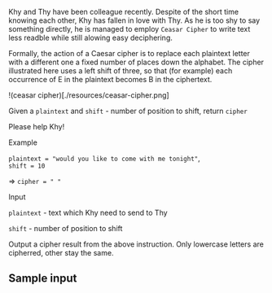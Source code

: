 Khy and Thy have been colleague recently. Despite of the short time knowing 
each other, Khy has fallen in love with Thy. As he is too shy to say something directly, he is 
managed to employ `Ceasar Cipher` to write text less readble while still alowing easy deciphering.

Formally, the action of a Caesar cipher is to replace each plaintext letter with a different one 
a fixed number of places down the alphabet. The cipher illustrated here uses a left shift of 
three, so that (for example) each occurrence of E in the plaintext becomes B in the ciphertext.

!(ceasar cipher)[./resources/ceasar-cipher.png]

Given a `plaintext` and `shift` - number of position to shift, return `cipher`

Please help Khy!

Example

`plaintext = "would you like to come with me tonight"`, <br/>
 `shift = 10`
 
 => `cipher = " "`

Input

`plaintext` - text which Khy need to send to Thy

`shift` - number of position to shift

Output
a cipher result from the above instruction. Only lowercase letters are cipherred, other stay the 
same.


Sample input
---------

